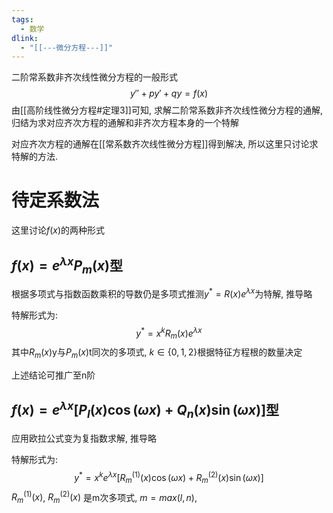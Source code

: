 ```yaml
---
tags:
  - 数学
dlink:
  - "[[---微分方程---]]"
---
```

二阶常系数非齐次线性微分方程的一般形式
$$y''+py'+qy=f(x)$$
由[[高阶线性微分方程#定理3]]可知, 求解二阶常系数非齐次线性微分方程的通解, 归结为求对应齐次方程的通解和非齐次方程本身的一个特解

对应齐次方程的通解在[[常系数齐次线性微分方程]]得到解决, 所以这里只讨论求特解的方法. 

# 待定系数法
这里讨论$f(x)$的两种形式
## $f(x)=e^{ \lambda x }P_{m}(x)$型
根据多项式与指数函数乘积的导数仍是多项式推测$y^*=R(x)e^{ \lambda x }$为特解, 推导略

特解形式为:$$y^*=x^kR_{m}(x)e^{ \lambda x }$$
其中$R_{m}(x)$y与$P_{m}(x)$t同次的多项式, $k\in\{0,1,2\}$根据特征方程根的数量决定

上述结论可推广至n阶

## $f(x)=e^{ \lambda x }[P_{l}(x)\cos(\omega x)+Q_{n}(x)\sin(\omega x)]$型
应用欧拉公式变为复指数求解, 推导略

特解形式为:$$y^*=x^{k}e^{ \lambda x }[R_{m}^{(1)}(x)\cos(\omega x)+R_{m}^{(2)}(x)\sin(\omega x)]$$
$R_{m}^{(1)}(x)$, $R_{m}^{(2)}(x)$ 是m次多项式, $m=max(l,n)$, 